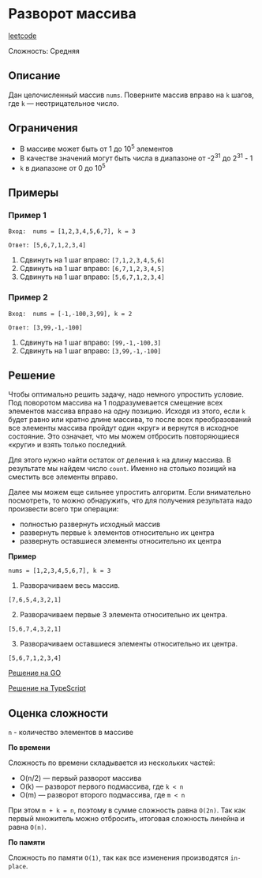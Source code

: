 # Разворот массива
[leetcode](https://leetcode.com/problems/rotate-array/description/)

Сложность: Средняя

## Описание

Дан целочисленный массив `nums`. Поверните массив вправо на `k` шагов, где `k` — неотрицательное число.

## Ограничения

- В массиве может быть от 1 до 10<sup>5</sup> элементов
- В качестве значений могут быть числа в диапазоне от -2<sup>31</sup> до 2<sup>31</sup> - 1
- `k` в диапазоне от 0 до 10<sup>5</sup>

## Примеры

### Пример 1

```
Вход:  nums = [1,2,3,4,5,6,7], k = 3
```
```
Ответ: [5,6,7,1,2,3,4]
```
1. Сдвинуть на 1 шаг вправо: `[7,1,2,3,4,5,6]`
2. Сдвинуть на 1 шаг вправо: `[6,7,1,2,3,4,5]`
3. Сдвинуть на 1 шаг вправо: `[5,6,7,1,2,3,4]`


### Пример 2

```
Вход:  nums = [-1,-100,3,99], k = 2
```
```
Ответ: [3,99,-1,-100]
```
1. Сдвинуть на 1 шаг вправо: `[99,-1,-100,3]`
2. Сдвинуть на 1 шаг вправо: `[3,99,-1,-100]`


## Решение

Чтобы оптимально решить задачу, надо немного упростить условие.
Под поворотом массива на 1 подразумевается смещение всех элементов массива вправо на одну позицию.
Исходя из этого, если `k` будет равно или кратно длине массива, то после всех преобразований все элементы массива пройдут один «круг» и вернутся в исходное состояние.
Это означает, что мы можем отбросить повторяющиеся «круги» и взять только последний.

Для этого нужно найти остаток от деления `k` на длину массива. В результате мы найдем число `count`.
Именно на столько позиций на сместить все элементы вправо.

Далее мы можем еще сильнее упростить алгоритм.
Если внимательно посмотреть, то можно обнаружить, что для получения результата надо произвести всего три операции:
- полностью развернуть исходный массив
- развернуть первые `k` элементов относительно их центра
- развернуть оставшиеся элементы относительно их центра

**Пример**

```
nums = [1,2,3,4,5,6,7], k = 3
```

1. Разворачиваем весь массив.

```
[7,6,5,4,3,2,1]
```

2. Разворачиваем первые 3 элемента относительно их центра.

```
[5,6,7,4,3,2,1]
```

3. Разворачиваем оставшиеся элементы относительно их центра.

```
[5,6,7,1,2,3,4]
```

[Решение на GO](go/solution.go)

[Решение на TypeScript](ts/solution.ts)

## Оценка сложности

`n` - количество элементов в массиве

**По времени**

Сложность по времени складывается из нескольких частей:
- O(n/2) — первый разворот массива
- O(k) — разворот первого подмассива, где `k < n`
- O(m) — разворот второго подмассива, где `m < n`

При этом `m + k = n`, поэтому в сумме сложность равна `O(2n)`.
Так как первый множитель можно отбросить, итоговая сложность линейна и равна `O(n)`.

**По памяти**

Сложность по памяти `O(1)`, так как все изменения производятся `in-place`.
